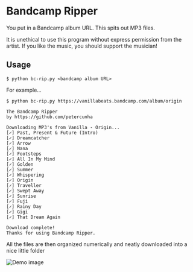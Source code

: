 # Bandcamp Ripper
You put in a Bandcamp album URL. This spits out MP3 files. 

It is unethical to use this program without express permission from the artist. If you like the music, you should support the musician!

## Usage
`$ python bc-rip.py <bandcamp album URL>`

For example...

```
$ python bc-rip.py https://vanillabeats.bandcamp.com/album/origin

The Bandcamp Ripper
by https://github.com/petercunha

Downloading MP3's from Vanilla - Origin...
[✓] Past, Present & Future (Intro)
[✓] Dreamcatcher
[✓] Arrow
[✓] Nana
[✓] Footsteps
[✓] All In My Mind
[✓] Golden
[✓] Summer
[✓] Whispering
[✓] Origin
[✓] Traveller
[✓] Swept Away
[✓] Sunrise
[✓] Fuji
[✓] Rainy Day
[✓] Gigi
[✓] That Dream Again

Download complete!
Thanks for using Bandcamp Ripper.
```


All the files are then organized numerically and neatly downloaded into a nice little folder

![Demo image](https://i.imgur.com/xr96ogT.png)
